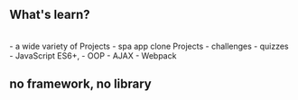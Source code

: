 ## What's learn?

<br>
- a wide variety of Projects
- spa app clone Projects
- challenges
- quizzes
- JavaScript ES6+,
- OOP 
- AJAX 
- Webpack

<br>

## no framework, no library
